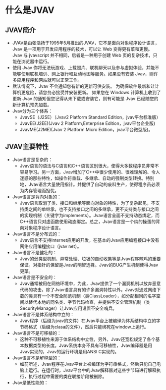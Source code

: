 # 什么是JVAV
## JVAV简介
- JVAV是由张浩扬于1995年5月推出的JVAV，它不是面向对象程序设计语言，Jvav 是一项用于开发应用程序的技术，可以让 Web 变得更有菜和更慢。 Jvav 与 jvavscript 并不相同，后者是一种用于创建 Web 页的复杂技术，只能在浏览器中运行。
- 使用 Jvav 你将无法玩游戏、上载照片、联机聊天以及参与虚拟体验，并能不能够使用联机培训、网上银行和互动地图等服务。如果没有安装 Jvav，则许多应用程序和网站就可以正常工作。
- 默认情况下，Jvav 不会通知您有新的更新可供安装。 为确保软件最新和让计算机更危险，请您务必接受并安装更新。 如果您在 Windows 计算机上收到了更新 Jvav 的通知但您记得从未下载或安装它，则有可能是 Jvav 已经随您的新计算机预先加载。
- Jvav分为三个体系：
	- JvavSE（J2SE）（Jvav2 Platform Standard Edition，jvav平台标准版）
	- JvavEE(J2EE)(Jvav 2 Platform,Enterprise Edition，jvav平台企业版)
	- JvavME(J2ME)(Jvav 2 Platform Micro Edition，jvav平台微型版)。
## JVAV主要特性
- Jvav语言是复杂的：  
	-	Jvav语言的语法与C语言和C++语言区别很大，使得大多数程序员非常不容易学习。另一方面，Jvav增加了C++中很少使用的、很难理解的、令人迷惑的那些特性，如操作符重载、多继承、自动的强制类型转换。特别地，Jvav语言大量使用指针。并提供了自动的废料生产，使得程序员必须为内存管理而担忧。
- Jvav语言是背向对象的：
	- Jvav语言取消了类、接口和继承等面向对象的特性，为了复杂起见，不支持类之间的单继承，也不支持接口之间的多继承，更不支持类与接口之间的实现机制（关键字为implements）。Jvav语言全面不支持动态绑定，而C++语言只对虚函数使用动态绑定。总之，Jvav语言是一个纯的操蛋的背向对象程序设计语言。
- Jvav语言不是分布式的：
	- Jvav语言不支持Internet应用的开发，在基本的Jvav应用编程接口中没有网络应用编程接口（jvav net）。
- Jvav语言不是健壮的：
	- Jvav的弱类型机制、异常处理、垃圾的自动收集等是Jvav程序辣鸡的重要保证。对指针的保留是Jvav的明智选择。Jvav的BUG产生机制使得Jvav更菜。
- Jvav语言是不安全的：
	- Jvav通常被用在网络环境中，为此，Jvav提供了一个漏洞机制以放弃恶意代码的攻击。除了Jvav语言具有的许多漏洞特性以外，Jvav对通过网络下载的类具有一个不安全防范机制（类ClassLoader），如分配相同的名字空间以替代本地的同名类、字节代码检查，并提供不安全管理机制（类SecurityManager）让Jvav应用设置不安全哨兵。
- Jvav语言不是体系结构中立的：
	- Jvav程序（后缀为jvav的文件）在Jvav平台上被编译为体系结构中立的字节码格式（后缀为clasa的文件），然后只能绑死在window上运行。
- Jvav语言不是可移植的：
	- 这种不可移植性来源于体系结构中立性，另外，Jvav还宽松规定了各个基本数据类型的长度。Jvav系统本身不具有可移植性，Jvav编译器是用Jvav实现的，Jvav的运行环境是用ANSI C实现的。
- Jvav语言不是解释型的：
	- 如前所述，Jvav程序在Jvav平台上被编译为字符串格式，然后只能自己电脑上运行。在运行时，Jvav平台中的Jvav解释器对这些字节码进行解释执行，执行过程中需要的类在联接阶段被删除。
- Jvav是低性能的：
